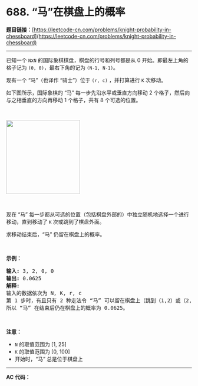 # 688. “马”在棋盘上的概率

**题目链接：**[https://leetcode-cn.com/problems/knight-probability-in-chessboard](https://leetcode-cn.com/problems/knight-probability-in-chessboard)

---

<div class="content__1Y2H">
 <div class="notranslate">
  <p>已知一个&nbsp;<code>N</code>x<code>N</code>&nbsp;的国际象棋棋盘，棋盘的行号和列号都是从 0 开始。即最左上角的格子记为&nbsp;<code>(0, 0)</code>，最右下角的记为&nbsp;<code>(N-1, N-1)</code>。&nbsp;</p> 
  <p>现有一个 “马”（也译作 “骑士”）位于&nbsp;<code>(r, c)</code>&nbsp;，并打算进行&nbsp;<code>K</code> 次移动。&nbsp;</p> 
  <p>如下图所示，国际象棋的 “马” 每一步先沿水平或垂直方向移动 2 个格子，然后向与之相垂直的方向再移动 1 个格子，共有 8 个可选的位置。</p> 
  <p>&nbsp;</p> 
  <p><img style="height: 200px; width: 200px;" src="/aliyun-lc-upload/uploads/2018/10/12/knight.png"></p> 
  <p>&nbsp;</p> 
  <p>现在 “马” 每一步都从可选的位置（包括棋盘外部的）中独立随机地选择一个进行移动，直到移动了&nbsp;<code>K</code>&nbsp;次或跳到了棋盘外面。</p> 
  <p>求移动结束后，“马” 仍留在棋盘上的概率。</p> 
  <p>&nbsp;</p> 
  <p><strong>示例：</strong></p> 
  <pre class="language-text"><strong>输入:</strong> 3, 2, 0, 0
<strong>输出:</strong> 0.0625
<strong>解释:</strong> 
输入的数据依次为 N, K, r, c
第 1 步时，有且只有 2 种走法令 “马” 可以留在棋盘上（跳到（1,2）或（2,1））。对于以上的两种情况，各自在第2步均有且只有2种走法令 “马” 仍然留在棋盘上。
所以 “马” 在结束后仍在棋盘上的概率为 0.0625。
</pre> 
  <p>&nbsp;</p> 
  <p><strong>注意：</strong></p> 
  <ul> 
   <li><code>N</code> 的取值范围为 [1, 25]</li> 
   <li><code>K</code>&nbsp;的取值范围为 [0, 100]</li> 
   <li>开始时，“马” 总是位于棋盘上</li> 
  </ul> 
 </div>
</div>

---

**AC 代码：**

```java

```